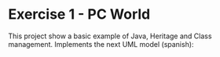 # Exercise 1 - PC World

This project show a basic example of Java, Heritage and Class management. Implements the next UML model (spanish): 




